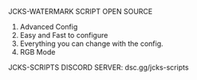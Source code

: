 JCKS-WATERMARK SCRIPT OPEN SOURCE
1. Advanced Config
2. Easy and Fast to configure
3. Everything you can change with the config.
4. RGB Mode

JCKS-SCRIPTS DISCORD SERVER: dsc.gg/jcks-scripts
